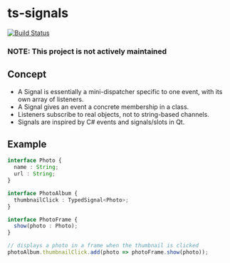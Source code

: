 # ts-signals
[![Build Status](https://travis-ci.org/mserranom/ts-signals.svg?branch=master)](https://travis-ci.org/mserranom/container-ts) 

### NOTE: This project is not actively maintained

## Concept
* A Signal is essentially a mini-dispatcher specific to one event, with its own array of listeners.
* A Signal gives an event a concrete membership in a class.
* Listeners subscribe to real objects, not to string-based channels.
* Signals are inspired by C# events and signals/slots in Qt.

## Example
```typescript
interface Photo {
  name : String;
  url : String;
}		

interface PhotoAlbum {
  thumbnailClick : TypedSignal<Photo>;
}		

interface PhotoFrame {
  show(photo : Photo);
}

// displays a photo in a frame when the thumbnail is clicked
photoAlbum.thumbnailClick.add(photo => photoFrame.show(photo));
